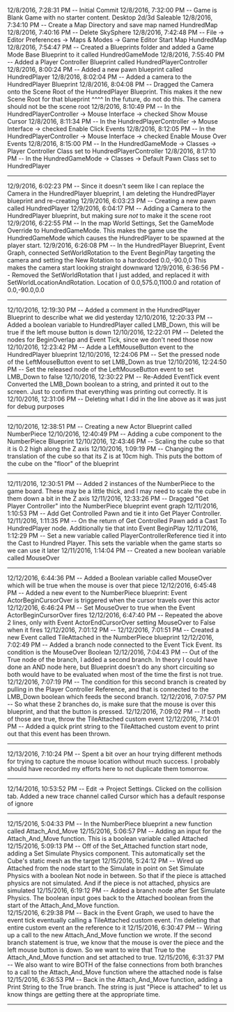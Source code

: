 12/8/2016, 7:28:31 PM --  Initial Commit
12/8/2016, 7:32:00 PM --  Game is Blank Game with no starter content.  Desktop 2d/3d Saleable
12/8/2016, 7:34:10 PM --  Create a Map Directory and save map named HundredMap
12/8/2016, 7:40:16 PM --  Delete SkySphere
12/8/2016, 7:42:48 PM --  File -> Editor Preferences -> Maps & Modes -> Game Editor Start Map HundredMap
12/8/2016, 7:54:47 PM --  Created a Blueprints folder and added a Game Mode Base Blueprint to it called HundredGameMode
12/8/2016, 7:55:40 PM --  Added a Player Controller Blueprint called HundredPlayerController
12/8/2016, 8:00:24 PM --  Added a new pawn blueprint called HundredPlayer
12/8/2016, 8:02:04 PM --  Added a camera to the HundredPlayer Blueprint
12/8/2016, 8:04:08 PM --  Dragged the Camera onto the Scene Root of the HundredPlayer Blueprint.  This makes it the new Scene Root for that blueprint
                          ^^^^ In the future, do not do this.  The camera should not be the scene root
12/8/2016, 8:10:49 PM --  In the HundredPlayerController -> Mouse Interface -> checked Show Mouse Cursor
12/8/2016, 8:11:34 PM --  In the HundredPlayerController -> Mouse Interface -> checked Enable Click Events
12/8/2016, 8:12:05 PM --  In the HundredPlayerController -> Mouse Interface -> checked Enable Mouse Over Events
12/8/2016, 8:15:00 PM --  In the HundredGameMode -> Classes -> Player Controller Class set to HundredPlayerController
12/8/2016, 8:17:10 PM --  In the HundredGameMode -> Classes -> Default Pawn Class set to HundredPlayer

----

12/9/2016, 6:02:23 PM	--	Since it doesn't seem like I can replace the Camera in the HundredPlayer blueprint, I am deleting the HundredPlayer blueprint and re-creating
12/9/2016, 6:03:23 PM	--	Creating a new pawn called HundredPlayer
12/9/2016, 6:04:17 PM	--	Adding a Camera to the HundredPlayer blueprint, but making sure *not* to make it the scene root
12/9/2016, 6:22:55 PM	--	In the map World Settings, Set the GameMode Override to HundredGameMode.  This makes the game use the HundredGameMode which causes the HundredPlayer to be spawned at the player start.
12/9/2016, 6:26:08 PM	--	In the HundredPlayer Blueprint, Event Graph, connected SetWorldRotation to the Event BeginPlay targeting the camera and setting the New Rotation to a hardcoded 0.0,-90.0,0  This makes the camera start looking straight downward
12/9/2016, 6:36:56 PM	--	Removed the SetWorldRotation that I just added, and replaced it with SetWorldLocationAndRotation.  Location of 0.0,575.0,1100.0 and rotation of 0.0,-90.0,0.0


----

12/10/2016, 12:19:30 PM	--	Added a comment in the HundredPlayer Blueprint to describe what we did yesterday
12/10/2016, 12:20:33 PM	--	Added a boolean variable to HundredPlayer called LMB_Down, this will be true if the left mouse button is down
12/10/2016, 12:22:01 PM	--	Deleted the nodes for BeginOverlap and Event Tick, since we don't need those now
12/10/2016, 12:23:42 PM	--	Adde a LeftMouseButton event to the HundredPlayer blueprint
12/10/2016, 12:24:06 PM	--	Set the pressed node of the LeftMouseButton event to set LMB_Down as true
12/10/2016, 12:24:50 PM	--	Set the released node of the LeftMouseButton event to set LMB_Down to false
12/10/2016, 12:30:22 PM	--	Re-Added EventTick event Converted the LMB_Down boolean to a string, and printed it out to the screen.  Just to confirm that everything was printing out correctly.  It is
12/10/2016, 12:31:06 PM	--	Deleting what I did in the line above as it was just for debug purposes

----

12/10/2016, 12:38:51 PM	--	Creating a new Actor Blueprint called NumberPiece
12/10/2016, 12:40:49 PM	--	Adding a cube component to the NumberPiece Blueprint
12/10/2016, 12:43:46 PM	--	Scaling the cube so that it is 0.2 high along the Z axis
12/10/2016, 1:09:19 PM	--	Changing the translation of the cube so that its Z is at 10cm high.  This puts the bottom of the cube on the "floor" of the blueprint

----

12/11/2016, 12:30:51 PM	--	Added 2 instances of the NumberPiece to the game board.  These may be a little thick, and I may need to scale the cube in them down a bit in the Z axis
12/11/2016, 12:33:26 PM	--	Dragged "Get Player Controller" into the NumberPiece blueprint event graph
12/11/2016, 1:10:53 PM	--	Add Get Controlled Pawn and tie it into Get Player Controller.
12/11/2016, 1:11:35 PM	--	On the return of Get Controlled Pawn add a Cast To HundredPlayer node.  Additionally tie that into Event BeginPlay
12/11/2016, 1:12:29 PM	--	Set a new variable called PlayerControllerReference tied it into the Cast to Hundred Player.  This sets the variable when the game starts so we can use it later
12/11/2016, 1:14:04 PM	--	Created a new boolean variable called MouseOver

----
12/12/2016, 6:44:36 PM	--	Added a Boolean variable called MouseOver which will be true when the mouse is over that piece
12/12/2016, 6:45:48 PM	--	Added a new event to the NumberPiece blueprint: Event ActorBeginCursorOver is triggered when the cursor travels over this actor
12/12/2016, 6:46:24 PM	--	Set MouseOver to true when the Event ActorBeginCursorOver fires
12/12/2016, 6:47:40 PM	--	Repeated the above 2 lines, only with Event ActorEndCursorOver setting MouseOver to False when it fires
12/12/2016, 7:01:12 PM	--
12/12/2016, 7:01:51 PM	--	Created a new Event called TileAttached in the NumberPiece blueprint
12/12/2016, 7:02:49 PM	--	Added a branch node connected to the Event Tick Event.  Its condition is the MouseOver Boolean
12/12/2016, 7:04:43 PM	--	Out of the True node of the branch, I added a second branch.  In theory I could have done an AND node here, but Blueprint doesn't do any short circuiting so both would have to be evaluated when most of the time the first is not true.
12/12/2016, 7:07:19 PM	--	The condition for this second branch is created by pulling in the Player Controller Reference, and that is connected to the  LMB_Down boolean which feeds the second branch.
12/12/2016, 7:07:57 PM	--	So what these 2 branches do, is make sure that the mouse is over this blueprint, and that the button is pressed.
12/12/2016, 7:09:02 PM	--	If both of those are true, throw the TileAttached custom event
12/12/2016, 7:14:01 PM	--	Added a quick print string to the TileAttached custom event to print out that this event has been thrown.

----


12/13/2016, 7:10:24 PM	--	Spent a bit over an hour trying different methods for trying to capture the mouse location without much success.  I probably should have recorded my efforts here to not duplicate them tomorrow.

----

12/14/2016, 10:53:52 PM	--	Edit -> Project Settings.  Clicked on the collision tab.  Added a new trace channel called Cursor which has a default response of ignore


----
12/15/2016, 5:04:33 PM	--	In the NumberPiece blueprint a new function called Attach_And_Move
12/15/2016, 5:06:57 PM	--	Adding an input for the Attach_And_Move function.  This is a boolean variable called Attached
12/15/2016, 5:09:13 PM	--	Off of the Set_Attached function start node, adding a Set Simulate Physics component.  This automatically set the Cube's static mesh as the target
12/15/2016, 5:24:12 PM	--	Wired up Attached from the node start to the Simulate in point on Set Simulate Physics with a boolean Not node in between.  So that if the piece is attached physics are not simulated.  And if the piece is not attached, physics are simulated
12/15/2016, 6:19:12 PM	--	Added a branch node after Set Simulate Physics.  The boolean input goes back to the Attached boolean from the start of the Attach_And_Move function.  
12/15/2016, 6:29:38 PM	--	Back in the Event Graph, we used to have the event tick eventually calling a TileAttached custom event.  I'm deleting that entire custom event an the reference to it
12/15/2016, 6:30:47 PM	--	Wiring up a call to the new Attach_And_Move function we wrote.  If the second branch statement is true, we know that the mouse is over the piece and the left mouse button is down.  So we want to wire that True to the Attach_And_Move function and set attached to true.
12/15/2016, 6:31:37 PM	--	We also want to wire BOTH of the false connections from both branches to a call to the Attach_And_Move function where the attached node is false
12/15/2016, 6:36:53 PM	--	Back in the Attach_And_Move function, adding a Print String to the True branch.  The string is just "Piece is attached" to let us know things are getting there at the appropriate time.

----
